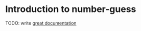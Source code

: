 # Introduction to number-guess

TODO: write [great documentation](http://jacobian.org/writing/what-to-write/)
